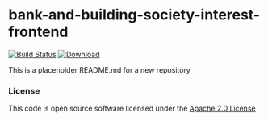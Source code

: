 # bank-and-building-society-interest-frontend

[![Build Status](https://travis-ci.org/hmrc/bank-and-building-society-interest-frontend.svg)](https://travis-ci.org/hmrc/bank-and-building-society-interest-frontend) [ ![Download](https://api.bintray.com/packages/hmrc/releases/bank-and-building-society-interest-frontend/images/download.svg) ](https://bintray.com/hmrc/releases/bank-and-building-society-interest-frontend/_latestVersion)

This is a placeholder README.md for a new repository

### License

This code is open source software licensed under the [Apache 2.0 License]("http://www.apache.org/licenses/LICENSE-2.0.html")